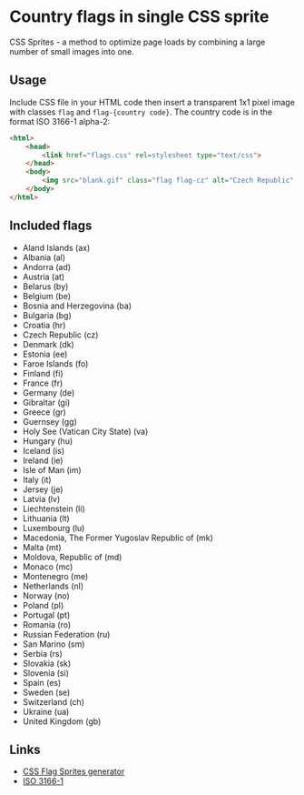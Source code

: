 Country flags in single CSS sprite
==================================

CSS Sprites - a method to optimize page loads by combining a large number of small images into one. 

## Usage

Include CSS file in your HTML code then insert a transparent 1x1 pixel image with classes `flag` and `flag-{country code}`. The country code is in the format ISO 3166-1 alpha-2:

```html
<html>
    <head>
        <link href="flags.css" rel=stylesheet type="text/css">
    </head>
    <body>
        <img src="blank.gif" class="flag flag-cz" alt="Czech Republic" />
    </body>
</html>
```

## Included flags


* Aland Islands (ax)
* Albania (al)
* Andorra (ad)
* Austria (at)
* Belarus (by)
* Belgium (be)
* Bosnia and Herzegovina (ba)
* Bulgaria (bg)
* Croatia (hr)
* Czech Republic (cz)
* Denmark (dk)
* Estonia (ee)
* Faroe Islands (fo)
* Finland (fi)
* France (fr)
* Germany (de)
* Gibraltar (gi)
* Greece (gr)
* Guernsey (gg)
* Holy See (Vatican City State) (va)
* Hungary (hu)
* Iceland (is)
* Ireland (ie)
* Isle of Man (im)
* Italy (it)
* Jersey (je)
* Latvia (lv)
* Liechtenstein (li)
* Lithuania (lt)
* Luxembourg (lu)
* Macedonia, The Former Yugoslav Republic of (mk)
* Malta (mt)
* Moldova, Republic of (md)
* Monaco (mc)
* Montenegro (me)
* Netherlands (nl)
* Norway (no)
* Poland (pl)
* Portugal (pt)
* Romania (ro)
* Russian Federation (ru)
* San Marino (sm)
* Serbia (rs)
* Slovakia (sk)
* Slovenia (si)
* Spain (es)
* Sweden (se)
* Switzerland (ch)
* Ukraine (ua)
* United Kingdom (gb)

## Links

* [CSS Flag Sprites generator](https://www.flag-sprites.com/ "Country flags in single CSS sprite")
* [ISO 3166-1](https://en.wikipedia.org/wiki/ISO_3166-1_alpha-2)